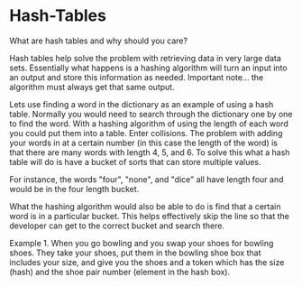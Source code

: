 # Hash-Tables

What are hash tables and why should you care?

Hash tables help solve the problem with retrieving data in very large data sets. Essentially what happens is a hashing algorithm will turn an input into an output and store this information as needed. Important note... the algorithm must always get that same output. 

Lets use finding a word in the dictionary as an example of using a hash table. Normally you would need to search through the dictionary one by one to find the word. With a hashing algorithm of using the length of each word you could put them into a table. 
Enter collisions. The problem with adding your words in at a certain number (in this case the length of the word) is that there are many words with length 4, 5, and 6. To solve this what a hash table will do is have a bucket of sorts that can store multiple values.

For instance, the words "four", "none", and "dice" all have length four and would be in the four length bucket.

What the hashing algorithm would also be able to do is find that a certain word is in a particular bucket. This helps effectively skip the line so that the developer can get to the correct bucket and search there.

Example 1.
When you go bowling and you swap your shoes for bowling shoes. They take your shoes, put them in the bowling shoe box that includes your size, and give you the shoes and a token which has the size (hash) and the shoe pair number (element in the hash box).
